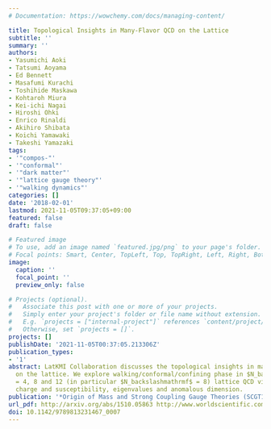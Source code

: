 ```yaml
---
# Documentation: https://wowchemy.com/docs/managing-content/

title: Topological Insights in Many-Flavor QCD on the Lattice
subtitle: ''
summary: ''
authors:
- Yasumichi Aoki
- Tatsumi Aoyama
- Ed Bennett
- Masafumi Kurachi
- Toshihide Maskawa
- Kohtaroh Miura
- Kei-ichi Nagai
- Hiroshi Ohki
- Enrico Rinaldi
- Akihiro Shibata
- Koichi Yamawaki
- Takeshi Yamazaki
tags:
- '"compos-"'
- '"conformal"'
- '"dark matter"'
- '"lattice gauge theory"'
- '"walking dynamics"'
categories: []
date: '2018-02-01'
lastmod: 2021-11-05T09:37:05+09:00
featured: false
draft: false

# Featured image
# To use, add an image named `featured.jpg/png` to your page's folder.
# Focal points: Smart, Center, TopLeft, Top, TopRight, Left, Right, BottomLeft, Bottom, BottomRight.
image:
  caption: ''
  focal_point: ''
  preview_only: false

# Projects (optional).
#   Associate this post with one or more of your projects.
#   Simply enter your project's folder or file name without extension.
#   E.g. `projects = ["internal-project"]` references `content/project/deep-learning/index.md`.
#   Otherwise, set `projects = []`.
projects: []
publishDate: '2021-11-05T00:37:05.213306Z'
publication_types:
- '1'
abstract: LatKMI Collaboration discusses the topological insights in many-flavor QCD
  on the lattice. We explore walking/conformal/confining phase in $N_backslashmathrmf$
  = 4, 8 and 12 (in particular $N_backslashmathrmf$ = 8) lattice QCD via the topological
  charge and susceptibility, eigenvalues and anomalous dimension.
publication: '*Origin of Mass and Strong Coupling Gauge Theories (SCGT15)*'
url_pdf: http://arxiv.org/abs/1510.05863 http://www.worldscientific.com/doi/abs/10.1142/9789813231467_0007
doi: 10.1142/9789813231467_0007
---
```

